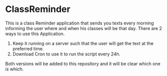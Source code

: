 # ClassReminder
This is a class Reminder application that sends you texts every morning informing the user where and when his classes will be that day.
There are 2 ways to use this Application.
1. Keep it running on a server such that the user will get the text at the preferred time.
2. Download Cron to use it to run the script every 24h.

Both versions will be added to this repository and it will be clear which one is which.
